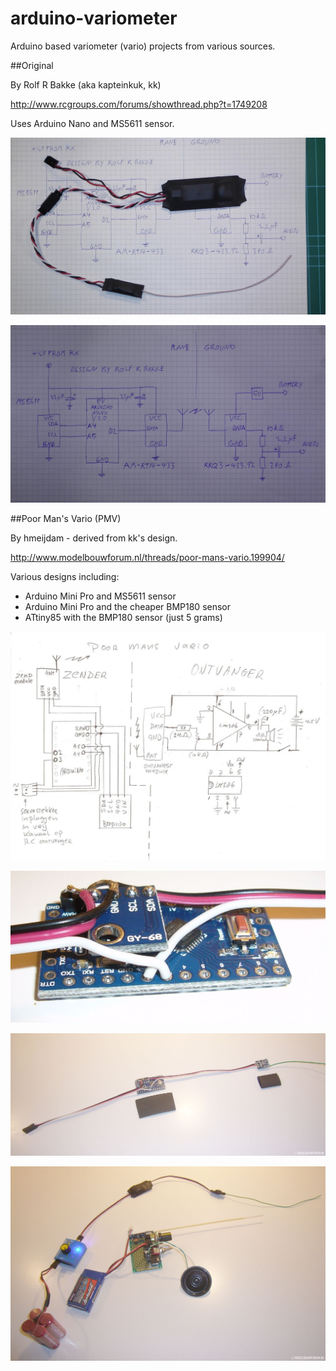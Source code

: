 # arduino-variometer

Arduino based variometer (vario) projects from various sources.

##Original

By Rolf R Bakke (aka kapteinkuk, kk)

http://www.rcgroups.com/forums/showthread.php?t=1749208

Uses Arduino Nano and MS5611 sensor.

![finished](/images/S1100011.jpg)

![circuit](/images/S1100008.jpg)

##Poor Man's Vario (PMV)

By hmeijdam - derived from kk's design.

http://www.modelbouwforum.nl/threads/poor-mans-vario.199904/

Various designs including:
* Arduino Mini Pro and MS5611 sensor
* Arduino Mini Pro and the cheaper BMP180 sensor
* ATtiny85 with the BMP180 sensor (just 5 grams)

![](/images/PMV_schema.jpg)

![](/images/P1100857.jpg)

![](/images/P1100858.jpg)

![](/images/P1100859.jpg)


